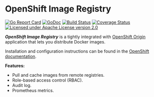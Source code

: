OpenShift Image Registry
========================

[![Go Report Card](https://goreportcard.com/badge/github.com/openshift/image-registry)](https://goreportcard.com/report/github.com/openshift/image-registry)
[![GoDoc](https://godoc.org/github.com/openshift/image-registry?status.svg)](https://godoc.org/github.com/openshift/image-registry)
[![Build Status](https://travis-ci.org/openshift/origin.svg?branch=master)](https://travis-ci.org/openshift/origin)
[![Coverage Status](https://coveralls.io/repos/github/openshift/image-registry/badge.svg?branch=master)](https://coveralls.io/github/openshift/image-registry?branch=master)
[![Licensed under Apache License version 2.0](https://img.shields.io/github/license/openshift/image-registry.svg?maxAge=2592000)](https://www.apache.org/licenses/LICENSE-2.0)

***OpenShift Image Registry*** is a tightly integrated with [OpenShift Origin](https://www.openshift.org/) application that lets you distribute Docker images.

Installation and configuration instructions can be found in the
[OpenShift documentation](https://docs.okd.io/latest/install_config/registry/index.html).

**Features:**

* Pull and cache images from remote registries.
* Role-based access control (RBAC).
* Audit log.
* Prometheus metrics.
